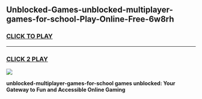 
## Unblocked-Games-unblocked-multiplayer-games-for-school-Play-Online-Free-6w8rh
<h3>
<a href="https://premium76.site?title=unblocked-multiplayer-games-for-school&ref=26A">CLICK TO PLAY</a></h3>
<hr>

<h3>
<a href="https://premium76.site?title=unblocked-multiplayer-games-for-school&ref=26A">CLICK 2 PLAY</a>
  
</h3>

<a href="https://premium76.site?title=unblocked-multiplayer-games-for-school&ref=26A"><img src="https://clearcache.store/games.png"></a>


**unblocked-multiplayer-games-for-school games unblocked: Your Gateway to Fun and Accessible Online Gaming**
